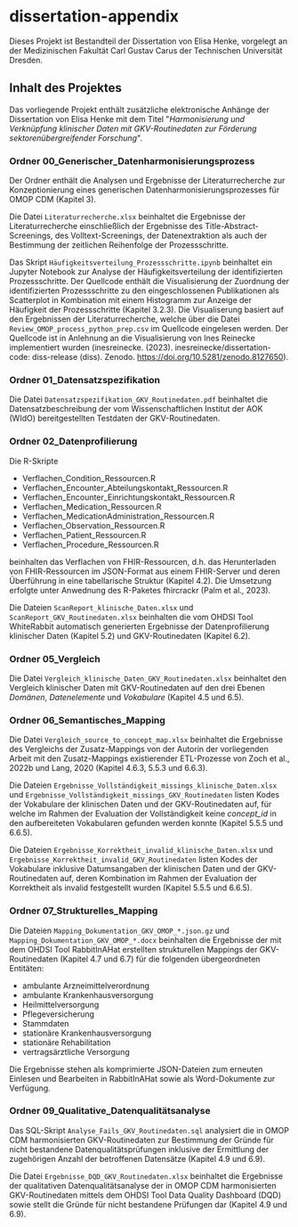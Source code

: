 # dissertation-appendix

Dieses Projekt ist Bestandteil der Dissertation von Elisa Henke, vorgelegt an der Medizinischen Fakultät Carl Gustav Carus der Technischen Universität Dresden.

## Inhalt des Projektes ##

Das vorliegende Projekt enthält zusätzliche elektronische Anhänge der Dissertation von Elisa Henke mit dem Titel "_Harmonisierung und Verknüpfung klinischer Daten mit GKV-Routinedaten zur Förderung sektorenübergreifender Forschung_".

### Ordner 00_Generischer_Datenharmonisierungsprozess

Der Ordner enthält die Analysen und Ergebnisse der Literaturrecherche zur Konzeptionierung eines generischen Datenharmonisierungsprozesses für OMOP CDM (Kapitel 3).

Die Datei `Literaturrecherche.xlsx` beinhaltet die Ergebnisse der Literaturrecherche einschließlich der Ergebnisse des Title-Abstract-Screenings, des Volltext-Screenings, der Datenextraktion als auch der Bestimmung der zeitlichen Reihenfolge der Prozessschritte.

Das Skript `Häufigkeitsverteilung_Prozessschritte.ipynb` beinhaltet ein Jupyter Notebook zur Analyse der Häufigkeitsverteilung der identifizierten Prozessschritte.
Der Quellcode enthält die Visualisierung der Zuordnung der identifizierten Prozessschritte zu den eingeschlossenen Publikationen als Scatterplot in Kombination mit einem Histogramm zur Anzeige der Häufigkeit der Prozessschritte (Kapitel 3.2.3).
Die Visualiserung basiert auf den Ergebnissen der Literaturrecherche, welche über die Datei `Review_OMOP_process_python_prep.csv` im Quellcode eingelesen werden.
Der Quellcode ist in Anlehnung an die Visualisierung von Ines Reinecke implementiert wurden (inesreinecke. (2023). inesreinecke/dissertation-code: diss-release (diss). Zenodo. https://doi.org/10.5281/zenodo.8127650).


### Ordner 01_Datensatzspezifikation

Die Datei `Datensatzspezifikation_GKV_Routinedaten.pdf` beinhaltet die Datensatzbeschreibung der vom Wissenschaftlichen Institut der AOK (WIdO) bereitgestellten Testdaten der GKV-Routinedaten.


### Ordner 02_Datenprofilierung

Die R-Skripte

* Verflachen_Condition_Ressourcen.R
* Verflachen_Encounter_Abteilungskontakt_Ressourcen.R
* Verflachen_Encounter_Einrichtungskontakt_Ressourcen.R
* Verflachen_Medication_Ressourcen.R
* Verflachen_MedicationAdministration_Ressourcen.R
* Verflachen_Observation_Ressourcen.R
* Verflachen_Patient_Ressourcen.R
* Verflachen_Procedure_Ressourcen.R

beinhalten das Verflachen von FHIR-Ressourcen, d.h. das Herunterladen von FHIR-Ressourcen im JSON-Format aus einem FHIR-Server und deren Überführung in eine tabellarische Struktur (Kapitel 4.2). 
Die Umsetzung erfolgte unter Anwednung des R-Paketes fhircrackr (Palm et al., 2023).

Die Dateien `ScanReport_klinische_Daten.xlsx` und `ScanReport_GKV_Routinedaten.xlsx` beinhalten die vom OHDSI Tool WhiteRabbit automatisch generierten Ergebnisse der Datenprofilierung klinischer Daten (Kapitel 5.2) und GKV-Routinedaten (Kapitel 6.2).


### Ordner 05_Vergleich

Die Datei `Vergleich_klinische_Daten_GKV_Routinedaten.xlsx` beinhaltet den Vergleich klinischer Daten mit GKV-Routinedaten auf den drei Ebenen _Domänen_, _Datenelemente_ und _Vokabulare_ (Kapitel 4.5 und 6.5).


### Ordner 06_Semantisches_Mapping

Die Datei `Vergleich_source_to_concept_map.xlsx` beinhaltet die Ergebnisse des Vergleichs der Zusatz-Mappings von der Autorin der vorliegenden Arbeit mit den Zusatz-Mappings existierender ETL-Prozesse von Zoch et al., 2022b und Lang, 2020 (Kapitel 4.6.3, 5.5.3 und 6.6.3).

Die Dateien `Ergebnisse_Vollständigkeit_missings_klinische_Daten.xlsx` und `Ergebnisse_Vollständigkeit_missings_GKV_Routinedaten` listen Kodes der Vokabulare der klinischen Daten und der GKV-Routinedaten auf, für welche im Rahmen der Evaluation der Vollständigkeit keine _concept_id_ in den aufbereiteten Vokabularen gefunden werden konnte (Kapitel 5.5.5 und 6.6.5).

Die Dateien `Ergebnisse_Korrektheit_invalid_klinische_Daten.xlsx` und `Ergebnisse_Korrektheit_invalid_GKV_Routinedaten` listen Kodes der Vokabulare inklusive Datumsangaben der klinischen Daten und der GKV-Routinedaten auf, deren Kombination im Rahmen der Evaluation der Korrektheit als invalid festgestellt wurden (Kapitel 5.5.5 und 6.6.5).


### Ordner 07_Strukturelles_Mapping

Die Dateien `Mapping_Dokumentation_GKV_OMOP_*.json.gz` und `Mapping_Dokumentation_GKV_OMOP_*.docx` beinhalten die Ergebnisse der mit dem OHDSI Tool RabbitInAHat erstellten strukturellen Mappings der GKV-Routinedaten (Kapitel 4.7 und 6.7) für die folgenden übergeordneten Entitäten:

* ambulante Arzneimittelverordnung
* ambulante Krankenhausversorgung
* Heilmittelversorgung
* Pflegeversicherung
* Stammdaten
* stationäre Krankenhausversorgung
* stationäre Rehabilitation
* vertragsärztliche Versorgung

Die Ergebnisse stehen als komprimierte JSON-Dateien zum erneuten Einlesen und Bearbeiten in RabbitInAHat sowie als Word-Dokumente zur Verfügung.


### Ordner 09_Qualitative_Datenqualitätsanalyse

Das SQL-Skript `Analyse_Fails_GKV_Routinedaten.sql` analysiert die in OMOP CDM harmonisierten GKV-Routinedaten zur Bestimmung der Gründe für nicht bestandene Datenqualitätsprüfungen inklusive der Ermittlung der zugehörigen Anzahl der betroffenen Datensätze (Kapitel 4.9 und 6.9). 

Die Datei `Ergebnisse_DQD_GKV_Routinedaten.xlsx` beinhaltet die Ergebnisse der qualitativen Datenqualitätsanalyse der in OMOP CDM harmonisierten GKV-Routinedaten mittels dem OHDSI Tool Data Quality Dashboard (DQD) sowie stellt die Gründe für nicht bestandene Prüfungen dar (Kapitel 4.9 und 6.9). 

